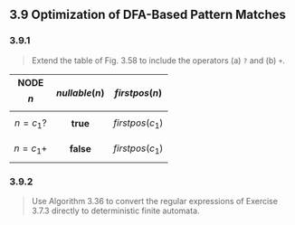 ## 3.9 Optimization of DFA-Based Pattern Matches

### 3.9.1

> Extend the table of Fig. 3.58 to include the operators (a) `?` and (b) `+`.

| NODE $$n$$ | $$nullable(n)$$ | $$firstpos(n)$$ |
|:-:|:-:|:-:|
| $$n=c_1?$$ | __true__ | $$firstpos(c_1)$$ |
| $$n=c_1+$$ | __false__ | $$firstpos(c_1)$$ |

### 3.9.2

> Use Algorithm 3.36 to convert the regular expressions of Exercise 3.7.3 directly to deterministic finite automata.

